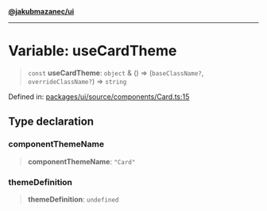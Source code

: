 [**@jakubmazanec/ui**](../README.md)

---

# Variable: useCardTheme

> `const` **useCardTheme**: `object` & () => (`baseClassName?`, `overrideClassName?`) => `string`

Defined in:
[packages/ui/source/components/Card.ts:15](https://github.com/jakubmazanec/tools/blob/d956cf350ae3e6bad1df754a19dfbabb088c1451/packages/ui/source/components/Card.ts#L15)

## Type declaration

### componentThemeName

> **componentThemeName**: `"Card"`

### themeDefinition

> **themeDefinition**: `undefined`
